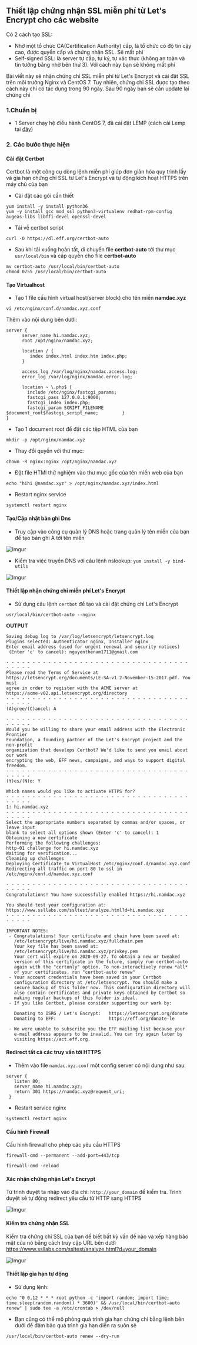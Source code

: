 ## Thiết lập chứng nhận SSL miễn phí từ Let's Encrypt cho các website
Có 2 cách tạo SSL:
 * Nhờ một tổ chức CA(Certification Authority) cấp, là tổ chức có độ tin cậy cao, được quyền cấp và chứng nhận SSL. Sẽ mất phí
 * Self-signed SSL: là server tự cấp, tự ký, tự xác thực (không an toàn và tin tưởng bằng nhờ bên thứ 3). Với cách này bạn sẽ không mất phí

Bài viết này sẽ nhận chứng chỉ SSL miễn phí từ Let's Encrypt và cài đặt SSL trên môi trường Nginx và CentOS 7. Tuy nhiên, chứng chỉ SSL được tạo theo cách này chỉ có tác dụng trong 90 ngày. Sau 90 ngày bạn sẽ cần update lại chứng chỉ

### 1.Chuẩn bị
 * 1 Server chạy hệ điều hành CentOS 7, đã cài đặt LEMP (cách cài Lemp tại [đây](https://github.com/namdachb/linux/blob/master/Wordpress-LEMP/LEMP-centos.md))

### 2. Các bước thực hiện
#### Cài đặt Certbot
Certbot là một công cụ dòng lệnh miễn phí giúp đơn giản hóa quy trình lấy và gia hạn chứng chỉ SSL từ Let's Encrypt và tự động kích hoạt HTTPS trên máy chủ của bạn 
 
 * Cài đặt các gói cần thiết

```
yum install -y install python36
yum -y install gcc mod_ssl python3-virtualenv redhat-rpm-config augeas-libs libffi-devel openssl-devel
```

 * Tải về certbot script

`curl -O https://dl.eff.org/certbot-auto`

 * Sau khi tải xuống hoàn tất, di chuyển file **certbot-auto** tới thư mục `usr/local/bin` và cấp quyền cho file **certbot-auto**

```
mv certbot-auto /usr/local/bin/certbot-auto
chmod 0755 /usr/local/bin/certbot-auto
```

#### Tạo Virtualhost
 * Tạo 1 file cấu hình virtual host(server block) cho tên miền **namdac.xyz**

`vi /etc/nginx/conf.d/namdac.xyz.conf`

Thêm vào nội dung bên dưới:
```
server {
      server_name hi.namdac.xyz;
      root /opt/nginx/namdac.xyz;

      location / {
         index index.html index.htm index.php;
      }

      access_log /var/log/nginx/namdac.access.log;
      error_log /var/log/nginx/namdac.error.log;

      location ~ \.php$ {
        include /etc/nginx/fastcgi_params;
        fastcgi_pass 127.0.0.1:9000;
        fastcgi_index index.php;
        fastcgi_param SCRIPT_FILENAME $document_root$fastcgi_script_name;         }
}
```

 * Tạo 1 document root để đặt các tệp HTML của bạn

`mkdir -p /opt/nginx/namdac.xyz`

 * Thay đổi quyền với thư mục:

`chown -R nginx:nginx /opt/nginx/namdac.xyz`

 * Đặt file HTMl thử nghiệm vào thư mục gốc của tên miền web của bạn

```
echo "hihi @namdac.xyz" > /opt/nginx/namdac.xyz/index.html
```
 
 * Restart nginx service

`systemctl restart nginx`

#### Tạo/Cập nhật bản ghi Dns
 * Truy cập vào công cụ quản lý DNS hoặc trang quản lý tên miền của bạn để tạo bản ghi A tới tên miền 

![Imgur](https://i.imgur.com/tjhskW1.png)

 * Kiểm tra việc truyền DNS với câu lệnh nslookup: `yum install -y bind-utils`

![Imgur](https://i.imgur.com/etFert4.png)

#### Thiết lập nhận chứng chỉ miễn phí Let's Encrypt
 * Sử dụng câu lệnh `certbot` để tạo và cài đặt chứng chỉ Let's Encrypt

`usr/local/bin/certbot-auto --nginx`

**OUTPUT**

```
Saving debug log to /var/log/letsencrypt/letsencrypt.log
Plugins selected: Authenticator nginx, Installer nginx
Enter email address (used for urgent renewal and security notices)
 (Enter 'c' to cancel): nguyenthenam1711@gmail.com

- - - - - - - - - - - - - - - - - - - - - - - - - - - - - - - - - - - - - - - -
Please read the Terms of Service at
https://letsencrypt.org/documents/LE-SA-v1.2-November-15-2017.pdf. You must
agree in order to register with the ACME server at
https://acme-v02.api.letsencrypt.org/directory
- - - - - - - - - - - - - - - - - - - - - - - - - - - - - - - - - - - - - - - -
(A)gree/(C)ancel: A

- - - - - - - - - - - - - - - - - - - - - - - - - - - - - - - - - - - - - - - -
Would you be willing to share your email address with the Electronic Frontier
Foundation, a founding partner of the Let's Encrypt project and the non-profit
organization that develops Certbot? We'd like to send you email about our work
encrypting the web, EFF news, campaigns, and ways to support digital freedom.
- - - - - - - - - - - - - - - - - - - - - - - - - - - - - - - - - - - - - - - -
(Y)es/(N)o: Y

Which names would you like to activate HTTPS for?
- - - - - - - - - - - - - - - - - - - - - - - - - - - - - - - - - - - - - - - -
1: hi.namdac.xyz
- - - - - - - - - - - - - - - - - - - - - - - - - - - - - - - - - - - - - - - -
Select the appropriate numbers separated by commas and/or spaces, or leave input
blank to select all options shown (Enter 'c' to cancel): 1
Obtaining a new certificate
Performing the following challenges:
http-01 challenge for hi.namdac.xyz
Waiting for verification...
Cleaning up challenges
Deploying Certificate to VirtualHost /etc/nginx/conf.d/namdac.xyz.conf
Redirecting all traffic on port 80 to ssl in /etc/nginx/conf.d/namdac.xyz.conf

- - - - - - - - - - - - - - - - - - - - - - - - - - - - - - - - - - - - - - - -
Congratulations! You have successfully enabled https://hi.namdac.xyz

You should test your configuration at:
https://www.ssllabs.com/ssltest/analyze.html?d=hi.namdac.xyz
- - - - - - - - - - - - - - - - - - - - - - - - - - - - - - - - - - - - - - - -

IMPORTANT NOTES:
 - Congratulations! Your certificate and chain have been saved at:
   /etc/letsencrypt/live/hi.namdac.xyz/fullchain.pem
   Your key file has been saved at:
   /etc/letsencrypt/live/hi.namdac.xyz/privkey.pem
   Your cert will expire on 2020-09-27. To obtain a new or tweaked
   version of this certificate in the future, simply run certbot-auto
   again with the "certonly" option. To non-interactively renew *all*
   of your certificates, run "certbot-auto renew"
 - Your account credentials have been saved in your Certbot
   configuration directory at /etc/letsencrypt. You should make a
   secure backup of this folder now. This configuration directory will
   also contain certificates and private keys obtained by Certbot so
   making regular backups of this folder is ideal.
 - If you like Certbot, please consider supporting our work by:

   Donating to ISRG / Let's Encrypt:   https://letsencrypt.org/donate
   Donating to EFF:                    https://eff.org/donate-le

 - We were unable to subscribe you the EFF mailing list because your
   e-mail address appears to be invalid. You can try again later by
   visiting https://act.eff.org.
```

#### Redirect tất cả các truy vấn tới HTTPS
 * Thêm vào file `namdac.xyz.conf` một config server có nội dung như sau:

```
server {
   listen 80;
   server_name hi.namdac.xyz;
   return 301 https://namdac.xyz@request_uri;
 }
```

 * Restart service nginx

`systemctl restart nginx`

#### Cấu hình Firewall
Cấu hình firewall cho phép các yêu cầu HTTPS

```
firewall-cmd --permanent --add-port=443/tcp

firewall-cmd -reload
```

#### Xác nhận chứng nhận Let's Encrypt
Từ trình duyệt ta nhập vào địa chỉ: `http://your_domain` để kiểm tra. Trình duyệt sẽ tự động redirect yêu cầu từ HTTP sang HTTPS

![Imgur](https://i.imgur.com/haQsFBF.png)

#### Kiểm tra chứng nhận SSL
Kiểm tra chứng chỉ SSL của bạn để biết bất kỳ vấn đề nào và xếp hàng bảo mật của nó bằng cách truy cập URL bên dưới https://www.ssllabs.com/ssltest/analyze.html?d=your_domain

![Imgur](https://i.imgur.com/XPjgOmT.png)

#### Thiết lập gia hạn tự động
 * Sử dụng lệnh:

```
echo "0 0,12 * * * root python -c 'import random; import time; time.sleep(random.random() * 3600)' && /usr/local/bin/certbot-auto renew" | sudo tee -a /etc/crontab > /dev/null
```

 * Bạn cũng có thể mô phỏng quá trình gia hạn chứng chỉ bằng lệnh bên dưới để đảm bảo quá trình gia hạn diễn ra suôn sẻ

`/usr/local/bin/certbot-auto renew --dry-run`
